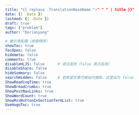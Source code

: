```yaml
---
title: "{{ replace .TranslationBaseName "-" " " | title }}"
date: {{ .Date }}
lastmod: {{ .Date }}
draft: true
tags: ["problem"]
author: "Dorianyang"

# 展示类配置（按需精简）
showToc: true
TocOpen: false
hidemeta: false
comments: true
disableHLJS: false      # 语法高亮（false 表示启用）
disableShare: false
hideSummary: false
searchHidden: false     # 若希望文章可被站内搜索，这里设为 false
ShowReadingTime: true
ShowBreadCrumbs: true
ShowPostNavLinks: true
ShowWordCount: true
ShowRssButtonInSectionTermList: true
UseHugoToc: true
---
```

